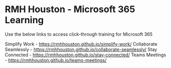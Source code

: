 # RMH Houston - Microsoft 365 Learning

Use the below links to access click-through training for Microsoft 365

Simplify Work - https://rmhhouston.github.io/simplify-work/
Collaborate Seamlessly - https://rmhhouston.github.io/collaborate-seamlessly/
Stay Connected - https://rmhhouston.github.io/stay-connected/
Teams Meetings - https://rmhhouston.github.io/teams-meetings/
